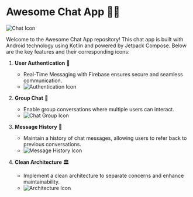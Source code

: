 
# Awesome Chat App 📱💬

![Chat Icon](https://cdn.jsdelivr.net/gh/Readme-Workflows/Readme-Icons@main/icons/chat.svg)

Welcome to the Awesome Chat App repository! This chat app is built with Android technology using Kotlin and powered by Jetpack Compose. Below are the key features and their corresponding icons:

1. **User Authentication** 🔐
   - Real-Time Messaging with Firebase ensures secure and seamless communication.
   - ![Authentication Icon](https://cdn.jsdelivr.net/gh/Readme-Workflows/Readme-Icons@main/icons/lock.svg)

2. **Group Chat** 👥
   - Enable group conversations where multiple users can interact.
   - ![Chat Group Icon](https://cdn.jsdelivr.net/gh/Readme-Workflows/Readme-Icons@main/icons/users.svg)

3. **Message History** 📜
   - Maintain a history of chat messages, allowing users to refer back to previous conversations.
   - ![Message History Icon](https://cdn.jsdelivr.net/gh/Readme-Workflows/Readme-Icons@main/icons/history.svg)

4. **Clean Architecture** 🏛️
   - Implement a clean architecture to separate concerns and enhance maintainability.
   - ![Architecture Icon](https://cdn.jsdelivr.net/gh/Readme-Workflows/Readme-Icons@main/icons/architecture.svg)

